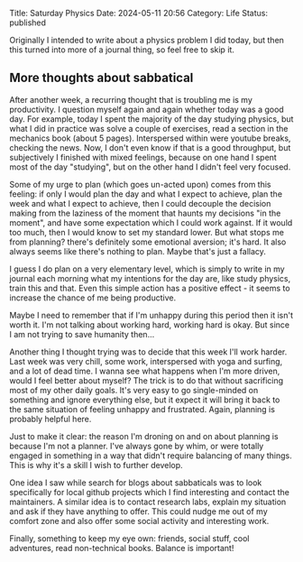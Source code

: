 Title: Saturday Physics
Date: 2024-05-11 20:56
Category: Life
Status: published

Originally I intended to write about a physics problem I did today, but then this turned into more of a journal thing, so feel free to skip it.

## More thoughts about sabbatical
After another week, a recurring thought that is troubling me is my productivity. I question myself again and again whether today was a good day. For example, today I spent the majority of the day studying physics, but what I did in practice was solve a couple of exercises, read a section in the mechanics book (about 5 pages). Interspersed within were youtube breaks, checking the news. Now, I don't even know if that is a good throughput, but subjectively I finished with mixed feelings, because on one hand I spent most of the day "studying", but on the other hand I didn't feel very focused.

Some of my urge to plan (which goes un-acted upon) comes from this feeling: if only I would plan the day and what I expect to achieve, plan the week and what I expect to achieve, then I could decouple the decision making from the laziness of the moment that haunts my decisions "in the moment", and have some expectation which I could work against. If it would too much, then I would know to set my standard lower. But what stops me from planning? there's definitely some emotional aversion; it's hard. It also always seems like there's nothing to plan. Maybe that's just a fallacy.
 
I guess I do plan on a very elementary level, which is simply to write in my journal each morning what my intentions for the day are, like study physics, train this and that. Even this simple action has a positive effect - it seems to increase the chance of me being productive.

Maybe I need to remember that if I'm unhappy during this period then it isn't worth it. I'm not talking about working hard, working hard is okay. But since I am not trying to save humanity then...

Another thing I thought trying was to decide that this week I'll work harder. Last week was very chill, some work, interspersed with yoga and surfing, and a lot of dead time. I wanna see what happens when I'm more driven, would I feel better about myself? The trick is to do that without sacrificing most of my other daily goals. It's very easy to go single-minded on something and ignore everything else, but it expect it will bring it back to the same situation of feeling unhappy and frustrated. Again, planning is probably helpful here.

Just to make it clear: the reason I'm droning on and on about planning is because I'm not a planner. I've always gone by whim, or were totally engaged in something in a way that didn't require balancing of many things. This is why it's a skill I wish to further develop.

One idea I saw while search for blogs about sabbaticals was to look specifically for local github projects which I find interesting and contact the maintainers. A similar idea is to contact research labs, explain my situation and ask if they have anything to offer. This could nudge me out of my comfort zone and also offer some social activity and interesting work.

Finally, something to keep my eye own: friends, social stuff, cool adventures, read non-technical books. Balance is important!

<!--
## A physics problem
Here's a problem from K&K Mechanics that I solved today:

**Beads on hanging ring**
 A ring of mass $M$ hangs from a thread, and two beads of mass $m$ slide on it without friction, as shown. The beads are released simultaneously from the top of the ring and slide down opposite sides. Show that the ring will start to rise if $m > 3M/2$, and find the angle at which this occurs.
 
<p style="width:30%; margin:auto">
  <img src="{static}images/saturday_physics/beads_on_ring.png" />
</p>

-->